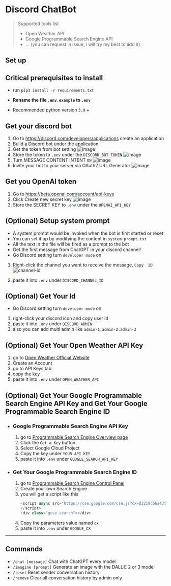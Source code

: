 # Discord ChatBot

> Supported tools list
> - Open Weather API
> - Google Programmable Search Engine API
> - ... (you can request in issue, i will try my best to add it)

## Set up

## Critical prerequisites to install

* run ```pip3 install -r requirements.txt```

* **Rename the file `.env.example` to `.env`**

* Recommended python version `3.9` +

## Get your discord bot

1. Go to https://discord.com/developers/applications create an application
2. Build a Discord bot under the application
3. Get the token from bot setting
   ![image](https://user-images.githubusercontent.com/89479282/205949161-4b508c6d-19a7-49b6-b8ed-7525ddbef430.png)
4. Store the token to `.env` under the `DISCORD_BOT_TOKEN`
   ![image](https://user-images.githubusercontent.com/89479282/222661803-a7537ca7-88ae-4e66-9bec-384f3e83e6bd.png)
5. Turn MESSAGE CONTENT INTENT `ON`
   ![image](https://user-images.githubusercontent.com/89479282/205949323-4354bd7d-9bb9-4f4b-a87e-deb9933a89b5.png)
6. Invite your bot to your server via OAuth2 URL Generator
   ![image](https://user-images.githubusercontent.com/89479282/205949600-0c7ddb40-7e82-47a0-b59a-b089f929d177.png)

## Get you OpenAI token

1. Go to https://beta.openai.com/account/api-keys
2. Click Create new secret key
   ![image](https://user-images.githubusercontent.com/89479282/207970699-2e0cb671-8636-4e27-b1f3-b75d6db9b57e.PNG)
3. Store the SECRET KEY to `.env` under the `OPENAI_API_KEY`

## (Optional) Setup system prompt

* A system prompt would be invoked when the bot is first started or reset
* You can set it up by modifying the content in `system_prompt.txt`
* All the text in the file will be fired as a prompt to the bot
* Get the first message from ChatGPT in your discord channel!
* Go Discord setting turn `developer mode` on

1. Right-click the channel you want to receive the message, `Copy  ID`
   ![channel-id](https://user-images.githubusercontent.com/89479282/207697217-e03357b3-3b3d-44d0-b880-163217ed4a49.PNG)

2. paste it into `.env` under `DISCORD_CHANNEL_ID`

## (Optional) Get Your Id

* Go Discord setting turn `developer mode` on

1. right-click your discord icon and copy user id
2. paste it into `.env` under `DISCORD_ADMIN`
3. also you can add multi admin like `admin-1,admin-2,admin-3`

## (Optional) Get Your Open Weather API Key

1. go to [Open Weather Official Website](https://openweathermap.org/)
2. Create an Account
3. go to API Keys tab
4. copy the key
5. paste it into `.env` under `OPEN_WEATHER_API`

## (Optional) Get Your Google Programmable Search Engine API Key and Get Your Google Programmable Search Engine ID

- ### Google Programmable Search Engine API Key
   1. go to [Programmable Search Engine Overview page](https://developers.google.com/custom-search/v1/overview)
   2. Click the `Get a Key` button
   3. Select Google Cloud Project
   4. Copy the key under `YOUR API KEY`
   5. paste it into `.env` under `GOOGLE_SEARCH_API_KEY`

- ### Get Your Google Programmable Search Engine ID
   1. go to [Programmable Search Engine Control Panel](https://programmablesearchengine.google.com/controlpanel/create)
   2. Create your own Search Engine
   3. you will get a script like this
      ```javascript
      <script async src="https://cse.google.com/cse.js?cx=d3218cb6a43f949bc">
      </script>
      <div class="gcse-search"></div>
      ```
   4. Copy the parameters value named `cx`
   5. paste it into `.env` under `GOOGLE_CX`

------

## Commands

* `/chat [message]` Chat with ChatGPT every model
* `/imagine [prompt]` Generate an image with the DALL·E 2 or 3 model
* `/reset` Reset sender conversation history
* `/remove` Clear all conversation history by admin only